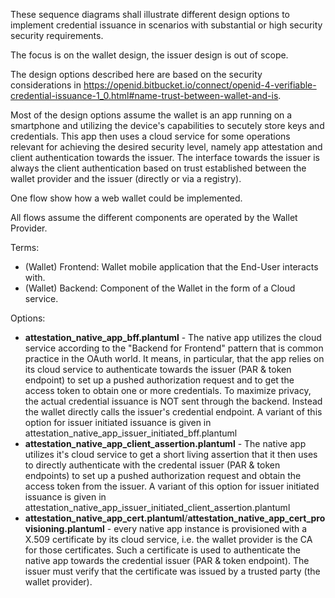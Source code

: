 These sequence diagrams shall illustrate different design options to implement credential issuance in scenarios with substantial or high security security requirements. 

The focus is on the wallet design, the issuer design is out of scope. 

The design options described here are based on the security considerations in https://openid.bitbucket.io/connect/openid-4-verifiable-credential-issuance-1_0.html#name-trust-between-wallet-and-is. 

Most of the design options assume the wallet is an app running on a smartphone and utilizing the device's capabilities to secutely store keys and credentials. This app then uses a cloud service for some operations relevant for achieving the desired security level, namely app attestation and client authentication towards the issuer. The interface towards the issuer is always the client authentication based on trust established between the wallet provider and the issuer (directly or via a registry). 

One flow show how a web wallet could be implemented. 

All flows assume the different components are operated by the Wallet Provider.

Terms:

* (Wallet) Frontend: Wallet mobile application that the End-User interacts with.
* (Wallet) Backend: Component of the Wallet in the form of a Cloud service. 

Options:

* __attestation_native_app_bff.plantuml__ - The native app utilizes the cloud service according to the "Backend for Frontend" pattern that is common practice in the OAuth world. It means, in particular, that the app relies on its cloud service to authenticate towards the issuer (PAR & token endpoint) to set up a pushed authorization request and to get the access token to obtain one or more credentials. To maximize privacy, the actual credential issuance is NOT sent through the backend. Instead the wallet directly calls the issuer's credential endpoint. A variant of this option for issuer initiated issuance is given in attestation_native_app_issuer_initiated_bff.plantuml
* __attestation_native_app_client_assertion.plantuml__ - The native app utilizes it's cloud service to get a short living assertion that it then uses to directly authenticate with the credental issuer (PAR & token endpoints) to set up a pushed authorization request and obtain the access token from the issuer.  A variant of this option for issuer initiated issuance is given in attestation_native_app_issuer_initiated_client_assertion.plantuml
* __attestation_native_app_cert.plantuml__/__attestation_native_app_cert_provisioning.plantuml__ - every native app instance is provisioned with a X.509 certificate by its cloud service, i.e. the wallet provider is the CA for those certificates. Such a certificate is used to authenticate the native app towards the credential issuer (PAR & token endpoint). The issuer must verify that the certificate was issued by a trusted party (the wallet provider). 
